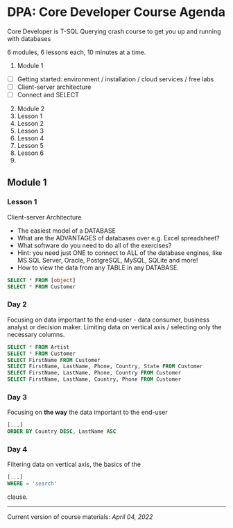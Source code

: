 # DPA: Core Developer Course Agenda

Core Developer is T-SQL Querying crash course to get you up and running with databases

6 modules, 6 lessons each, 10 minutes at a time. 

1. Module 1
 - [ ] Getting started: environment / installation / cloud services / free labs
 - [ ] Client-server architecture
 - [ ] Connect and SELECT
2. Module 2
 1. Lesson 1
 2. Lesson 2
 3. Lesson 3
 4. Lesson 4
 5. Lesson 5
 6. Lesson 6
4.    




## Module 1
### Lesson 1
Client-server Architecture

* The easiest model of a DATABASE
* What are the ADVANTAGES of databases over e.g. Excel spreadsheet?
* What software do you need to do all of the exercises?
* Hint: you need just ONE to connect to ALL of the database engines, like MS SQL Server, Oracle, PostgreSQL, MySQL, SQLite and more! 
* How to view the data from any TABLE in any DATABASE. 
```sql
SELECT * FROM [object] 
SELECT * FROM Customer 
```

### Day 2
Focusing on data important to the end-user - data consumer, business analyst or decision maker.
Limiting data on vertical axis / selecting only the necessary columns.

```sql
SELECT * FROM Artist
SELECT * FROM Customer
SELECT FirstName FROM Customer  
SELECT FirstName, LastName, Phone, Country, State FROM Customer  
SELECT FirstName, LastName, Phone, Country FROM Customer
SELECT FirstName, LastName, Country, Phone FROM Customer
```
### Day 3
Focusing on **the way** the data important to the end-user

```sql
[...]
ORDER BY Country DESC, LastName ASC
```

### Day 4
Filtering data on vertical axis, the basics of the
```sql 
[...]
WHERE = 'search'
```
clause.


___
Current version of course materials: 
*April 04, 2022*
